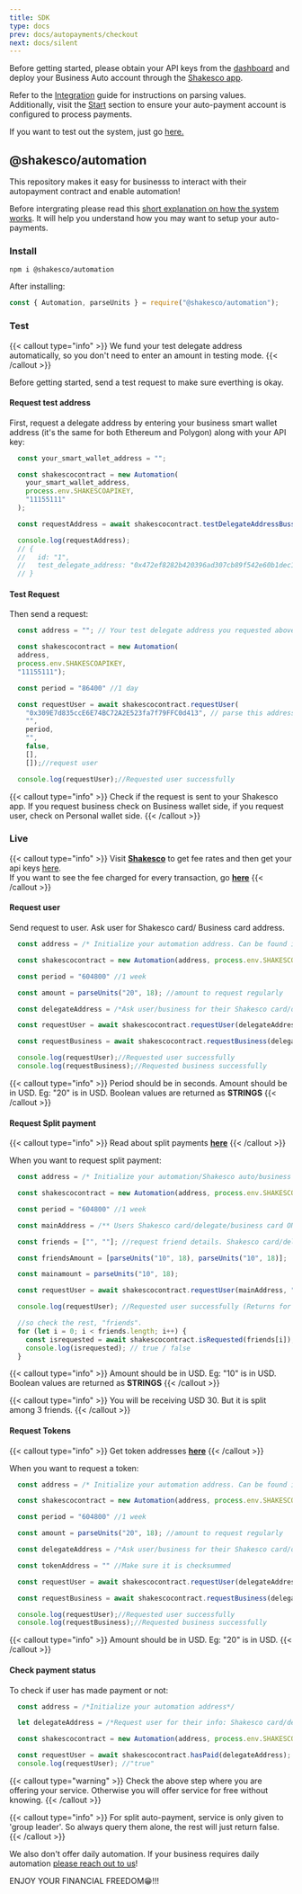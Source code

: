 ```yaml
---
title: SDK
type: docs
prev: docs/autopayments/checkout
next: docs/silent
---
```


Before getting started, please obtain your API keys from the [dashboard](https://users.shakesco.com/login) and deploy your Business Auto account through the [Shakesco app](https://get.shakesco.com).

Refer to the [Integration](../../autopayments/integration#requesting-token) guide for instructions on parsing values. Additionally, visit the [Start](../../autopayments/start) section to ensure your auto-payment account is configured to process payments.

If you want to test out the system, just go [here.](#test)

## @shakesco/automation

This repository makes it easy for businesss to interact with their autopayment contract and enable automation!

Before intergrating please read this [short explanation on how the system works](../../autopayments/integration). It will help you understand how you may want to setup your auto-payments.

### Install

```shell {filename=cmd}
npm i @shakesco/automation
```

After installing:

```javascript {filename=index.js}
const { Automation, parseUnits } = require("@shakesco/automation");
```

### Test

{{< callout type="info" >}}
We fund your test delegate address automatically, so you don't need to enter an amount in testing mode.
{{< /callout >}}

Before getting started, send a test request to make sure everthing is okay.

#### Request test address

First, request a delegate address by entering your business smart wallet address (it's the same for both Ethereum and Polygon) along with your API key:

```javascript {filename="index.js"}
  const your_smart_wallet_address = "";

  const shakescocontract = new Automation(
    your_smart_wallet_address, 
    process.env.SHAKESCOAPIKEY,
    "11155111"
  );

  const requestAddress = await shakescocontract.testDelegateAddressBuss(); //request test address

  console.log(requestAddress);
  // {
  //   id: "1",
  //   test_delegate_address: "0x472ef8282b420396ad307cb89f542e60b1dec1a1",
  // }
```

#### Test Request

Then send a request:

```javascript {filename="index.js"}
  const address = ""; // Your test delegate address you requested above

  const shakescocontract = new Automation(
  address,
  process.env.SHAKESCOAPIKEY, 
  "11155111");

  const period = "86400" //1 day

  const requestUser = await shakescocontract.requestUser(
    "0x309E7d835ccE6E74BC72A2E523fa7f79FFC0d413", // parse this address 
    "", 
    period, 
    "", 
    false, 
    [], 
    []);//request user

  console.log(requestUser);//Requested user successfully
```

{{< callout type="info" >}}
Check if the request is sent to your Shakesco app. If you request business check on Business wallet side, if you request user, check on Personal wallet side.
{{< /callout >}}

### Live

{{< callout type="info" >}}
Visit [__Shakesco__](https://shakesco.com/pricing "Shakesco") to get fee rates and then get your api keys [here](https://users.shakesco.com).  
If you want to see the fee charged for every transaction, go [__here__](https://shakesco.com/charges "Shakesco")
{{< /callout >}}

#### Request user

Send request to user. Ask user for Shakesco card/ Business card address.

```javascript {filename=index.js}
  const address = /* Initialize your automation address. Can be found in your dashboard https://users.shakesco.com */

  const shakescocontract = new Automation(address, process.env.SHAKESCOAPIKEY, "1");

  const period = "604800" //1 week

  const amount = parseUnits("20", 18); //amount to request regularly

  const delegateAddress = /*Ask user/business for their Shakesco card/delegate/business card ONLY.*/;

  const requestUser = await shakescocontract.requestUser(delegateAddress, "", period, amount, false, [], []);//request user

  const requestBusiness = await shakescocontract.requestBusiness(delegateAddress,"", period, amount);//or request business

  console.log(requestUser);//Requested user successfully
  console.log(requestBusiness);//Requested business successfully
```

{{< callout type="info" >}}
Period should be in seconds. Amount should be in USD. Eg: "20" is in USD. Boolean values are returned as __STRINGS__
{{< /callout >}}

#### Request Split payment

{{< callout type="info" >}}
Read about split payments [__here__](../../autopayments/integration#split)
{{< /callout >}}

When you want to request split payment:

```javascript {filename=index.js}
  const address = /* Initialize your automation/Shakesco auto/business auto address. Can be found in your dashboard https://users.shakesco.com */

  const shakescocontract = new Automation(address, process.env.SHAKESCOAPIKEY, "1");

  const period = "604800" //1 week

  const mainAddress = /** Users Shakesco card/delegate/business card ONLY.*/

  const friends = ["", ""]; //request friend details. Shakesco card/delegate/business card ONLY.

  const friendsAmount = [parseUnits("10", 18), parseUnits("10", 18)];

  const mainamount = parseUnits("10", 18);

  const requestUser = await shakescocontract.requestUser(mainAddress, "", period, mainamount, true, friends, friendsAmount);//request user

  console.log(requestUser); //Requested user successfully (Returns for mainAddress only)

  //so check the rest, "friends".
  for (let i = 0; i < friends.length; i++) {
    const isrequested = await shakescocontract.isRequested(friends[i]);
    console.log(isrequested); // true / false
  }
```

{{< callout type="info" >}}
Amount should be in USD. Eg: "10" is in USD. Boolean values are returned as __STRINGS__
{{< /callout >}}

{{< callout type="info" >}}
You will be receiving USD 30. But it is split among 3 friends.
{{< /callout >}}

#### Request Tokens

{{< callout type="info" >}}
Get token addresses [__here__](../../autopayments/integration#requesting-token)
{{< /callout >}}

When you want to request a token:

```javascript {filename=index.js}
  const address = /* Initialize your automation address. Can be found in your dashboard https://users.shakesco.com */

  const shakescocontract = new Automation(address, process.env.SHAKESCOAPIKEY, "137");

  const period = "604800" //1 week

  const amount = parseUnits("20", 18); //amount to request regularly

  const delegateAddress = /*Ask user/business for their Shakesco card/delegate/business card ONLY.*/

  const tokenAddress = "" //Make sure it is checksummed

  const requestUser = await shakescocontract.requestUser(delegateAddress, tokenAddress, period, amount, false, [], []);//request user

  const requestBusiness = await shakescocontract.requestBusiness(delegateAddress, tokenAddress, period, amount);//or request business

  console.log(requestUser);//Requested user successfully
  console.log(requestBusiness);//Requested business successfully
```

{{< callout type="info" >}}
Amount should be in USD. Eg: "20" is in USD.
{{< /callout >}}

#### Check payment status

To check if user has made payment or not:

```javascript {filename=index.js}
  const address = /*Initialize your automation address*/

  let delegateAddress = /*Request user for their info: Shakesco card/delegate/business card address ONLY*/

  const shakescocontract = new Automation(address, process.env.SHAKESCOAPIKEY, "137");

  const requestUser = await shakescocontract.hasPaid(delegateAddress);
  console.log(requestUser); //"true"

```

{{< callout type="warning" >}}
Check the above step where you are offering your service. Otherwise you will offer service for free without knowing.
{{< /callout >}}

{{< callout type="info" >}}
For split auto-payment, service is only given to 'group leader'. So always query them alone, the rest will just return false.
{{< /callout >}}

We also don't offer daily automation. If your business requires daily automation [please reach out to us](https://shakesco.com/contact "Shakesco")!

ENJOY YOUR FINANCIAL FREEDOM😁!!!
